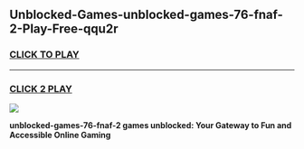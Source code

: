 
## Unblocked-Games-unblocked-games-76-fnaf-2-Play-Free-qqu2r
<h3>
<a href="https://premium76.site?title=unblocked-games-76-fnaf-2&ref=19M">CLICK TO PLAY</a></h3>
<hr>

<h3>
<a href="https://premium76.site?title=unblocked-games-76-fnaf-2&ref=19M">CLICK 2 PLAY</a>
  
</h3>

<a href="https://premium76.site?title=unblocked-games-76-fnaf-2&ref=19M"><img src="https://clearcache.store/games.png"></a>


**unblocked-games-76-fnaf-2 games unblocked: Your Gateway to Fun and Accessible Online Gaming**

